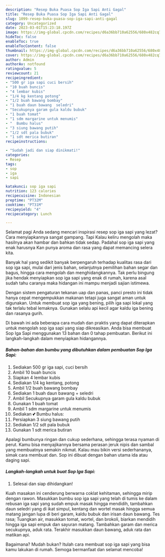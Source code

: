 ```yaml
---
description: "Resep Buka Puasa Sop Iga Sapi Anti Gagal"
title: "Resep Buka Puasa Sop Iga Sapi Anti Gagal"
slug: 1099-resep-buka-puasa-sop-iga-sapi-anti-gagal
category: Uncategorized
date: 2023-03-01T15:23:18.197Z
image: https://img-global.cpcdn.com/recipes/d6a36bb710a62556/680x482cq70/sop-iga-sapi-foto-resep-utama.jpg
hideToc: false
enableToc: true
enableTocContent: false
thumbnail: https://img-global.cpcdn.com/recipes/d6a36bb710a62556/680x482cq70/sop-iga-sapi-foto-resep-utama.jpg
cover: https://img-global.cpcdn.com/recipes/d6a36bb710a62556/680x482cq70/sop-iga-sapi-foto-resep-utama.jpg
author: Admin
authorAv: notfound
ratingvalue: 5
reviewcount: 21
recipeingredient:
- "500 gr iga sapi cuci bersih"
- "10 buah buncis"
- "4 lembar kubis"
- "1/4 kg kentang potong"
- "1/2 buah bawang bombay"
- "1 buah daun bawang  seledri"
- "Secukupnya garam gula kaldu bubuk"
- "1 buah tomat"
- "1 sdm margarine untuk menumis"
- "  Bumbu halus"
- "3 siung bawang putih"
- "1/2 sdt pala bubuk"
- "1 sdt merica butiran"
recipeinstructions:

- "Sudah jadi dan siap dinikmati!"
categories:
- Resep
tags:
- sop
- iga
- sapi

katakunci: sop iga sapi 
nutrition: 123 calories
recipecuisine: Indonesian
preptime: "PT32M"
cooktime: "PT31M"
recipeyield: "4"
recipecategory: Lunch

---
```



Selamat pagi Anda sedang mencari inspirasi resep sop iga sapi yang lezat? Cara menyiapkannya sangat gampang. Tapi Kalau keliru mengolah maka hasilnya akan hambar dan bahkan tidak sedap. Padahal sop iga sapi yang enak harusnya Kan punya aroma dan rasa yang dapat memancing selera kita.


Banyak hal yang sedikit banyak berpengaruh terhadap kualitas rasa dari sop iga sapi, mulai dari jenis bahan, selanjutnya pemilihan bahan segar dan bagus, hingga cara mengolah dan menghidangkannya. Tak perlu bingung jika hendak menyiapkan sop iga sapi yang enak di rumah, karena asal sudah tahu caranya maka hidangan ini mampu menjadi sajian istimewa.

Dengan sistem pengaturan tekanan uap dan panas, panci presto ini tidak hanya cepat mengempukkan makanan tetapi juga sangat aman untuk digunakan. Untuk membuat sop iga yang bening, pilih iga sapi lokal yang tak terlalu tebal lemaknya. Gunakan selalu api kecil agar kaldu iga bening dan rasanya gurih.


Di bawah ini ada beberapa cara mudah dan praktis yang dapat diterapkan untuk mengolah sop iga sapi yang siap dikreasikan. Anda bisa membuat Sop Iga Sapi menggunakan 13 bahan dan 0 tahap pembuatan. Berikut ini langkah-langkah dalam menyiapkan hidangannya.

<!--inarticleads1-->

##### Bahan-bahan dan bumbu yang dibutuhkan dalam pembuatan Sop Iga Sapi:

1. Sediakan 500 gr iga sapi, cuci bersih
1. Ambil 10 buah buncis
1. Siapkan 4 lembar kubis
1. Sediakan 1/4 kg kentang, potong
1. Ambil 1/2 buah bawang bombay
1. Sediakan 1 buah daun bawang + seledri
1. Ambil Secukupnya garam gula kaldu bubuk
1. Gunakan 1 buah tomat
1. Ambil 1 sdm margarine untuk menumis
1. Sediakan  💕 Bumbu halus:
1. Persiapkan 3 siung bawang putih
1. Sediakan 1/2 sdt pala bubuk
1. Gunakan 1 sdt merica butiran


Apalagi bumbunya ringan dan cukup sederhana, sehingga terasa nyaman di perut. Kamu bisa menyajikannya bersama perasan jeruk nipis dan sambal yang membuatnya semakin nikmat. Kalau mau bikin versi sederhananya, simak cara membuat dan. Sop ini dibuat dengan bahan utama ida atau daging sapi. 

<!--inarticleads2-->

##### Langkah-langkah untuk buat Sop Iga Sapi:


1. Selesai dan siap dihidangkan!

Kuah masakan ini cenderung berwarna coklat kehitaman, sehingga mirip dengan rawon. Masukkan bumbu sop iga sapi yang telah di tumis ke dalam rebusan iga sapi yang sudah empuk masak hingga mendidih, tambahkan daun seledri yang di ikat simpul, kentang dan wortel masak hingga semua matang jangan lupa di beri garam, kaldu bubuk dan irisan daun bawang. Tes rasa; Tuangkan air, masukkan tomat, wortel, dan brokoli, biarkan mendidih hingga iga sapi empuk dan sayuran matang. Tambahkan garam dan merica secukupnya, aduk rata. Terakhir masukkan daun bawang, aduk rata dan matikan api. 

Bagaimana? Mudah bukan? Itulah cara membuat sop iga sapi yang bisa kamu lakukan di rumah. Semoga bermanfaat dan selamat mencoba!
